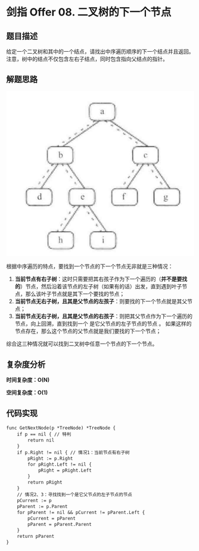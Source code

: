 # 剑指 Offer 08. 二叉树的下一个节点

## 题目描述

给定一个二叉树和其中的一个结点，请找出中序遍历顺序的下一个结点并且返回。注意，树中的结点不仅包含左右子结点，同时包含指向父结点的指针。

## 解题思路

![0E773716-D491-46C9-B35D-02B5D1815246](images/0E773716-D491-46C9-B35D-02B5D1815246.png)

根据中序遍历的特点，要找到一个节点的下一个节点无非就是三种情况：

1. **当前节点有右子树**：这时只需要把其右孩子作为下一个遍历的（**并不是要找的**）节点，然后沿着该节点的左子树（如果有的话）出发，直到遇到叶子节点，那么该叶子节点就是其下一个要找的节点；
2. **当前节点无右子树，且其是父节点的左孩子**：则要找的下一个节点就是其父节点；
3. **当前节点无右子树，且其是父节点的右孩子**：则把其父节点作为下一个遍历的节点，向上回溯，直到找到一个 是它父节点的左子节点的节点 。 如果这样的节点存在，那么这个节点的父节点就是我们要找的下一个节点；

综合这三种情况就可以找到二叉树中任意一个节点的下一个节点。

## 复杂度分析

**时间复杂度：O(N)**

**空间复杂度：O(1)** 

## 代码实现

```golang
func GetNextNode(p *TreeNode) *TreeNode {
	if p == nil { // 特判
		return nil
	}
	if p.Right != nil { // 情况1：当前节点有右子树
		pRight := p.Right
		for pRight.Left != nil {
			pRight = pRight.Left
		}
		return pRight
	}
	// 情况2、3：寻找找到一个是它父节点的左子节点的节点
	pCurrent := p
	pParent := p.Parent
	for pParent != nil && pCurrent != pParent.Left {
		pCurrent = pParent
		pParent = pParent.Parent
	}
	return pParent
}
```

